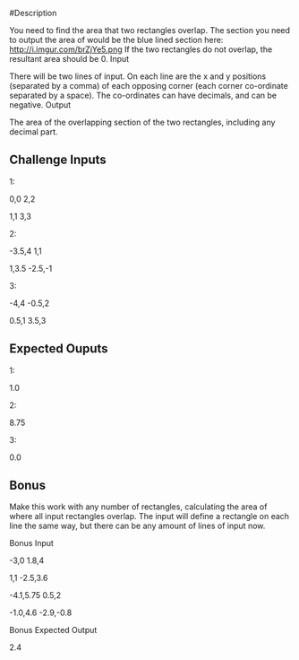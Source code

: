 #Description

You need to find the area that two rectangles overlap. The section you need to output the area of would be the blue lined section here: http://i.imgur.com/brZjYe5.png
If the two rectangles do not overlap, the resultant area should be 0.
Input

There will be two lines of input. On each line are the x and y positions (separated by a comma) of each opposing corner (each corner co-ordinate separated by a space). The co-ordinates can have decimals, and can be negative.
Output

The area of the overlapping section of the two rectangles, including any decimal part.

Challenge Inputs
------
1:

0,0 2,2

1,1 3,3

2:

-3.5,4 1,1

1,3.5 -2.5,-1

3:

-4,4 -0.5,2

0.5,1 3.5,3

Expected Ouputs
-----
1:

1.0

2:

8.75

3:

0.0

Bonus
------
Make this work with any number of rectangles, calculating the area of where all input rectangles overlap. The input will define a rectangle on each line the same way, but there can be any amount of lines of input now.

Bonus Input

-3,0 1.8,4

1,1 -2.5,3.6

-4.1,5.75 0.5,2

-1.0,4.6 -2.9,-0.8


Bonus Expected Output

2.4